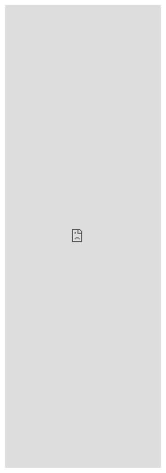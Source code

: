 <iframe width="100%" height="1500" frameborder="0"
  src="https://observablehq.com/embed/fb586fa98300545b?cell=*&api_key=cb4dede47027450fecdf47e906f8d81d00b04e7b"></iframe>
